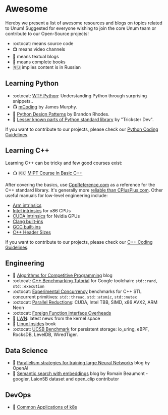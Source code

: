 # Awesome

Hereby we present a list of awesome resources and blogs on topics related to Unum!
Suggested for everyone wishing to join the core Unum team or contribute to our Open-Source projects!

* :octocat: means source code
* :tv: means video channels
* :scroll: means textual blogs
* 📖 means complete books
* 🇷🇺 implies content is in Russian

## Learning Python

* :octocat: [WTF Python](https://github.com/satwikkansal/wtfpython): Understanding Python through surprising snippets..
* :tv: [mCoding](https://www.youtube.com/c/mCodingWithJamesMurphy) by James Murphy.
* 📖 [Python Design Patterns](https://python-patterns.guide/) by Brandon Rhodes.
* :scroll: [Lesser known parts of Python standard library](https://www.trickster.dev/post/lesser-known-parts-of-python-standard-library/) by "Trickster Dev".

If you want to contribute to our projects, please check our [Python Coding Guidelines](/GuidePython).

## Learning C++

Learning C++ can be tricky and few good courses exist:

* :tv: 🇷🇺 [MIPT Course in Basic C++](https://youtube.com/playlist?list=PL3BR09unfgciJ1_K_E914nohpiOiHnpsK)

After covering the basics, use [CppReference.com](https://en.cppreference.com/w/) as a reference for the C++ standard library.
It's generally more [reliable than CPlusPlus.com](https://www.reddit.com/r/cpp/comments/1b0lp7u/comment/ks8vgy7/?utm_source=share&utm_medium=web2x&context=3).
Other useful manuals for low-level engineering include:

* [Arm intrinsics](https://developer.arm.com/architectures/instruction-sets/intrinsics/)
* [Intel intrinsics](https://www.intel.com/content/www/us/en/docs/intrinsics-guide/index.html) for x86 CPUs
* [CUDA intrinsics](https://docs.nvidia.com/cuda/cuda-math-api/modules.html#modules) for Nvidia GPUs
* [Clang built-ins](https://clang.llvm.org/docs/LanguageExtensions.html#builtin-functions)
* [GCC built-ins](https://gcc.gnu.org/onlinedocs/gcc-4.7.2/gcc/Other-Builtins.html#Other-Builtins)
* [C++ Header Sizes](https://artificial-mind.net/projects/compile-health/)

If you want to contribute to our projects, please check our [C++ Coding Guidelines](/GuideCpp).

## Engineering

* 📜 [Algorithms for Competitive Programming](https://cp-algorithms.com/#data-structures) blog
* :octocat: [C++ Benchmarking Tutorial](https://github.com/ashvardanian/BenchmarkingTutorial) for Google toolchain: `std::rand`, `std::execution`
* :octocat: [Experimental Concurrency](https://github.com/s9w/experimental_concurrency) benchmarks for C++ STL concurrent primitives: `std::thread`, `std::atomic`, `std::mutex`
* :octocat: [Parallel Reductions](https://github.com/unum-cloud/ParallelReductions): CUDA, Intel TBB, SIMD, x86 AVX2, ARM Neon
* :octocat: [Foreign Function Interface Overheads](https://github.com/dyu/ffi-overhead)
* 📜 [LWN](https://lwn.net): latest news from the kernel space
* 📜 [Linux Insides](https://github.com/0xAX/linux-insides) book
* :octocat: [UCSB Benchmark](https://github.com/unum-cloud/UCSB) for persistent storage: io_uring, eBPF, RocksDB, LevelDB, WiredTiger.

## Data Science

* 📜 [Parallelism strategies for training large Neural Networks](https://openai.com/blog/techniques-for-training-large-neural-networks/) blog by OpenAI
* 📜 [Semantic search with embeddings](https://rom1504.medium.com/semantic-search-with-embeddings-index-anything-8fb18556443c) blog by Romain Beaumont  - googler, Laion5B dataset and open_clip contributor

## DevOps

* 📜 [Common Applications of k8s](https://blog.adamchalmers.com/kubernetes-problems/)

